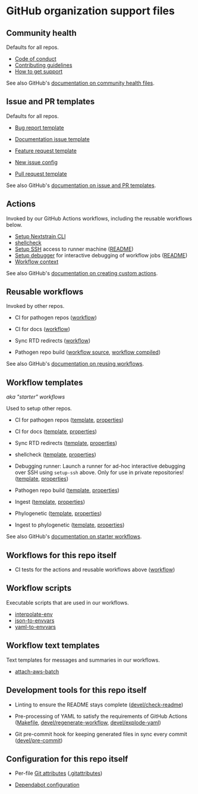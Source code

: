 # GitHub organization support files

## Community health

Defaults for all repos.

- [Code of conduct](CODE_OF_CONDUCT.md)
- [Contributing guidelines](CONTRIBUTING.md)
- [How to get support](SUPPORT.md)

See also GitHub's [documentation on community health files](https://docs.github.com/en/communities/setting-up-your-project-for-healthy-contributions/creating-a-default-community-health-file).


## Issue and PR templates

Defaults for all repos.

- [Bug report template](.github/ISSUE_TEMPLATE/bug_report.md)
- [Documentation issue template](.github/ISSUE_TEMPLATE/documentation-issue.md)
- [Feature request template](.github/ISSUE_TEMPLATE/feature_request.md)
- [New issue config](.github/ISSUE_TEMPLATE/config.yml)

- [Pull request template](.github/pull_request_template.md)

See also GitHub's [documentation on issue and PR templates](https://docs.github.com/en/communities/using-templates-to-encourage-useful-issues-and-pull-requests/about-issue-and-pull-request-templates).


## Actions

Invoked by our GitHub Actions workflows, including the reusable workflows below.

- [Setup Nextstrain CLI](actions/setup-nextstrain-cli/action.yaml)
- [shellcheck](actions/shellcheck/action.yaml)
- [Setup SSH](actions/setup-ssh/action.yaml) access to runner machine
  ([README](actions/setup-ssh/README.md))
- [Setup debugger](actions/setup-debugger/action.yaml) for interactive debugging of workflow jobs
  ([README](actions/setup-debugger/README.md))
- [Workflow context](actions/workflow-context/action.yaml)

See also GitHub's [documentation on creating custom actions](https://docs.github.com/en/actions/creating-actions/about-custom-actions).


## Reusable workflows

Invoked by other repos.

- CI for pathogen repos
  ([workflow](.github/workflows/pathogen-repo-ci.yaml))

- CI for docs
  ([workflow](.github/workflows/docs-ci.yaml))

- Sync RTD redirects
  ([workflow](.github/workflows/sync-rtd-redirects.yaml))

- Pathogen repo build
  ([workflow source](.github/workflows/pathogen-repo-build.yaml.in),
   [workflow compiled](.github/workflows/pathogen-repo-build.yaml))

See also GitHub's [documentation on reusing workflows](https://docs.github.com/en/actions/using-workflows/reusing-workflows).


## Workflow templates

_aka "starter" workflows_

Used to setup other repos.

- CI for pathogen repos
  ([template](workflow-templates/pathogen-repo-ci.yaml),
  [properties](workflow-templates/pathogen-repo-ci.properties.json))

- CI for docs
  ([template](workflow-templates/docs-ci.yaml),
  [properties](workflow-templates/docs-ci.properties.json))

- Sync RTD redirects
  ([template](workflow-templates/sync-rtd-redirects.yaml),
  [properties](workflow-templates/sync-rtd-redirects.properties.json))

- shellcheck
  ([template](workflow-templates/shellcheck.yaml),
  [properties](workflow-templates/shellcheck.properties.json))

- Debugging runner: Launch a runner for ad-hoc interactive debugging over SSH using `setup-ssh` above.
  Only for use in private repositories!
  ([template](workflow-templates/debugging-runner.yaml),
  [properties](workflow-templates/debugging-runner.properties.json))

- Pathogen repo build
  ([template](workflow-templates/pathogen-repo-build.yaml),
  [properties](workflow-templates/pathogen-repo-build.properties.json))

- Ingest
  ([template](workflow-templates/ingest.yaml),
  [properties](workflow-templates/ingest.properties.json))

- Phylogenetic
  ([template](workflow-templates/phylogenetic.yaml),
  [properties](workflow-templates/phylogenetic.properties.json))

- Ingest to phylogenetic
  ([template](workflow-templates/ingest-to-phylogenetic.yaml),
  [properties](workflow-templates/ingest-to-phylogenetic.properties.json))

See also GitHub's [documentation on starter workflows](https://docs.github.com/en/actions/using-workflows/creating-starter-workflows-for-your-organization).


## Workflows for this repo itself

- CI tests for the actions and reusable workflows above
  ([workflow](.github/workflows/ci.yaml))


## Workflow scripts

Executable scripts that are used in our workflows.

- [interpolate-env](bin/interpolate-env)
- [json-to-envvars](bin/json-to-envvars)
- [yaml-to-envvars](bin/yaml-to-envvars)

## Workflow text templates

Text templates for messages and summaries in our workflows.

- [attach-aws-batch](text-templates/attach-aws-batch.md)


## Development tools for this repo itself

- Linting to ensure the README stays complete
  ([devel/check-readme](devel/check-readme))

- Pre-processing of YAML to satisfy the requirements of GitHub Actions
  ([Makefile](Makefile), [devel/regenerate-workflow](devel/regenerate-workflow), [devel/explode-yaml](devel/explode-yaml))

- Git pre-commit hook for keeping generated files in sync every commit
  ([devel/pre-commit](devel/pre-commit))


## Configuration for this repo itself

- Per-file [Git attributes](https://git-scm.com/docs/gitattributes)
  ([.gitattributes](.gitattributes))

- [Dependabot configuration](.github/dependabot.yml)

